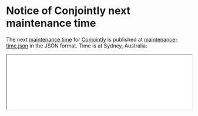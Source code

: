 # Notice of Conjointly next maintenance time

The next [maintenance time](https://conjointly.com/faq/can-i-continue-to-use-the-platform-during-scheduled-maintenance/) for [Conjointly](https://run.conjoint.ly/) is published at [maintenance-time.json](/maintenance-time.json) in the JSON format. Time is at Sydney, Australia:

<iframe src="maintenance-time.json" width="100%"></iframe>

